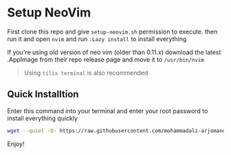 # Setup NeoVim

First clone this repo and give `setup-neovim.sh` permission to execute. then run it and open `nvim` and run `:Lazy install` to install everything

If you're using old version of neo vim (older than 0.11.x) download the latest .AppImage from their repo release page and move it to `/usr/bin/nvim`

> Using `tilix terminal` is also recommended

## Quick Installtion
Enter this command into your terminal and enter your root password to install everything quickly
```bash
wget --quiet -O- https://raw.githubusercontent.com/mohammadali-arjomand/setup-neovim/refs/heads/main/qi.sh | bash
```

Enjoy!
